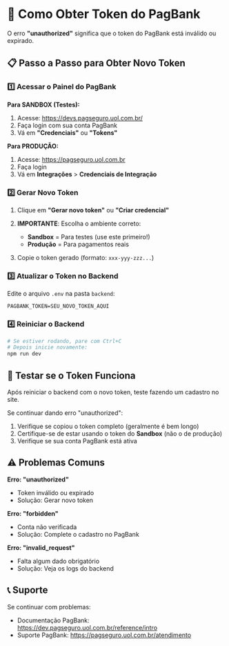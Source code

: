 # 🔑 Como Obter Token do PagBank

O erro **"unauthorized"** significa que o token do PagBank está inválido ou expirado.

## 📋 Passo a Passo para Obter Novo Token

### 1️⃣ Acessar o Painel do PagBank

**Para SANDBOX (Testes):**
1. Acesse: https://devs.pagseguro.uol.com.br/
2. Faça login com sua conta PagBank
3. Vá em **"Credenciais"** ou **"Tokens"**

**Para PRODUÇÃO:**
1. Acesse: https://pagseguro.uol.com.br
2. Faça login
3. Vá em **Integrações** > **Credenciais de Integração**

### 2️⃣ Gerar Novo Token

1. Clique em **"Gerar novo token"** ou **"Criar credencial"**
2. **IMPORTANTE**: Escolha o ambiente correto:
   - **Sandbox** = Para testes (use este primeiro!)
   - **Produção** = Para pagamentos reais

3. Copie o token gerado (formato: `xxx-yyy-zzz...`)

### 3️⃣ Atualizar o Token no Backend

Edite o arquivo `.env` na pasta `backend`:

```env
PAGBANK_TOKEN=SEU_NOVO_TOKEN_AQUI
```

### 4️⃣ Reiniciar o Backend

```bash
# Se estiver rodando, pare com Ctrl+C
# Depois inicie novamente:
npm run dev
```

## 🧪 Testar se o Token Funciona

Após reiniciar o backend com o novo token, teste fazendo um cadastro no site.

Se continuar dando erro "unauthorized":
1. Verifique se copiou o token completo (geralmente é bem longo)
2. Certifique-se de estar usando o token do **Sandbox** (não o de produção)
3. Verifique se sua conta PagBank está ativa

## ⚠️ Problemas Comuns

**Erro: "unauthorized"**
- Token inválido ou expirado
- Solução: Gerar novo token

**Erro: "forbidden"**
- Conta não verificada
- Solução: Complete o cadastro no PagBank

**Erro: "invalid_request"**
- Falta algum dado obrigatório
- Solução: Veja os logs do backend

## 📞 Suporte

Se continuar com problemas:
- Documentação PagBank: https://dev.pagseguro.uol.com.br/reference/intro
- Suporte PagBank: https://pagseguro.uol.com.br/atendimento
